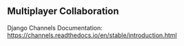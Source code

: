 ## Multiplayer Collaboration

Django Channels Documentation: https://channels.readthedocs.io/en/stable/introduction.html
